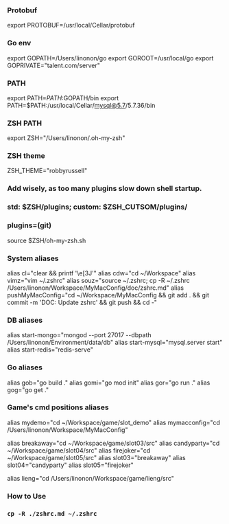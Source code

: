 ### Protobuf
export PROTOBUF=/usr/local/Cellar/protobuf

### Go env
export GOPATH=/Users/linonon/go 
export GOROOT=/usr/local/go
export GOPRIVATE="talent.com/server"

### PATH
export PATH=$PATH:$GOPATH/bin
export PATH=$PATH:/usr/local/Cellar/mysql@5.7/5.7.36/bin

### ZSH PATH
export ZSH="/Users/linonon/.oh-my-zsh"

### ZSH theme
ZSH_THEME="robbyrussell"

### Add wisely, as too many plugins slow down shell startup.
### std: $ZSH/plugins; custom: $ZSH_CUTSOM/plugins/
### plugins=(git)

source $ZSH/oh-my-zsh.sh

### System aliases
alias cl="clear && printf '\e[3J'"
alias cdw="cd ~/Workspace"
alias vimz="vim ~/.zshrc"
alias souz="source ~/.zshrc; cp -R ~/.zshrc /Users/linonon/Workspace/MyMacConfig/doc/zshrc.md"
alias pushMyMacConfig="cd ~/Workspace/MyMacConfig && git add . && git commit -m 'DOC: Update zshrc' && git push && cd -"

### DB aliases
alias start-mongo="mongod --port 27017 --dbpath /Users/linonon/Environment/data/db"
alias start-mysql="mysql.server start"
alias start-redis="redis-serve"

### Go aliases
alias gob="go build ."
alias gomi="go mod init"
alias gor="go run ."
alias gog="go get ."

### Game's cmd positions aliases
alias mydemo="cd ~/Workspace/game/slot_demo"
alias mymacconfig="cd /Users/linonon/Workspace/MyMacConfig"

alias breakaway="cd ~/Workspace/game/slot03/src"
alias candyparty="cd ~/Workspace/game/slot04/src"
alias firejoker="cd ~/Workspace/game/slot05/src"
alias slot03="breakaway"
alias slot04="candyparty"
alias slot05="firejoker"

alias lieng="cd /Users/linonon/Workspace/game/lieng/src"

### How to Use
### `cp -R ./zshrc.md ~/.zshrc`
